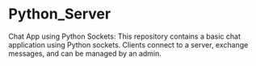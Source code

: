 # Python_Server
Chat App using Python Sockets: This repository contains a basic chat application using Python sockets. Clients connect to a server, exchange messages, and can be managed by an admin.
